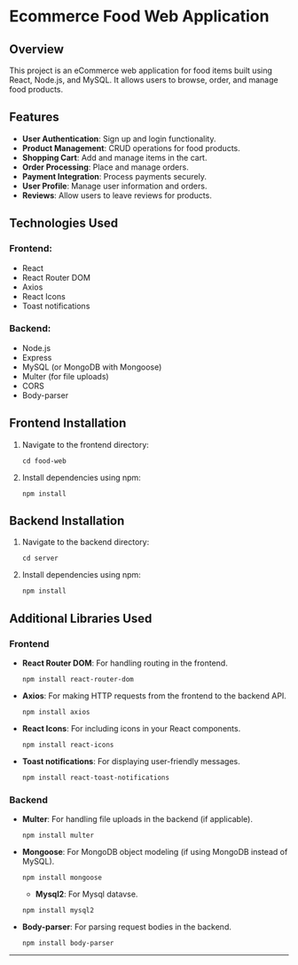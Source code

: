 # Ecommerce Food Web Application

## Overview
This project is an eCommerce web application for food items built using React, Node.js, and MySQL. It allows users to browse, order, and manage food products.

## Features
- **User Authentication**: Sign up and login functionality.
- **Product Management**: CRUD operations for food products.
- **Shopping Cart**: Add and manage items in the cart.
- **Order Processing**: Place and manage orders.
- **Payment Integration**: Process payments securely.
- **User Profile**: Manage user information and orders.
- **Reviews**: Allow users to leave reviews for products.

## Technologies Used

### Frontend:
- React
- React Router DOM
- Axios
- React Icons
- Toast notifications

### Backend:
- Node.js
- Express
- MySQL (or MongoDB with Mongoose)
- Multer (for file uploads)
- CORS
- Body-parser

## Frontend Installation

1. Navigate to the frontend directory:
   ```
   cd food-web
   ```

2. Install dependencies using npm:
   ```
   npm install
   ```

## Backend Installation

1. Navigate to the backend directory:
   ```
   cd server
   ```

2. Install dependencies using npm:
   ```
   npm install
   ```

## Additional Libraries Used

### Frontend

- **React Router DOM**: For handling routing in the frontend.
  ```
  npm install react-router-dom
  ```

- **Axios**: For making HTTP requests from the frontend to the backend API.
  ```
  npm install axios
  ```

- **React Icons**: For including icons in your React components.
  ```
  npm install react-icons
  ```

- **Toast notifications**: For displaying user-friendly messages.
  ```
  npm install react-toast-notifications
  ```

### Backend

- **Multer**: For handling file uploads in the backend (if applicable).
  ```
  npm install multer
  ```

- **Mongoose**: For MongoDB object modeling (if using MongoDB instead of MySQL).
  ```
  npm install mongoose
  ```
  - **Mysql2**: For Mysql datavse.
  ```
  npm install mysql2
  ```

- **Body-parser**: For parsing request bodies in the backend.
  ```
  npm install body-parser
  ```

---
